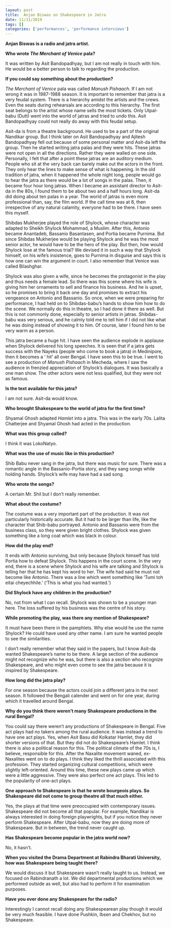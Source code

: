 ```yaml
---
layout: post
title:  Anjan Biswas on Shakespeare in Jatra
date: 11/11/2019
tags: []
categories: ['performances', 'performance interviews']
---
```


**Anjan Biswas is a radio and jatra artist.**

**Who wrote _The Merchant of Venice_ pala?**

It was written by Asit Bandopadhyay, but I am not really in touch with him. He would be a better person to talk to regarding the production.

**If you could say something about the production?**

*The Merchant of Venice* pala was called *Manush Pishaach*. If I am not wrong it was in 1987-1988 season. It is important to remember that jatra is a very feudal system. There is a hierarchy amidst the artists and the crews. Even the seats during rehearsals are according to this hierarchy. The first seat belongs to the artist whose name sells the most tickets. Only Utpal-babu (Dutt) went into the world of jatras and tried to undo this. Asit Bandopadhyay could not really do away with this feudal setup.

Asit-da is from a theatre background. He used to be a part of the original Nandikar group. But I think later on Asit Bandopadhyay and Ajitesh Bandopadhyay fell out because of some personal matter and Asit-da left the group. Then he started writing jatra palas and they were hits. These jatras were not open in all the directions. Rather they were walled on one side. Personally, I felt that after a point these jatras are an auditory medium. People who sit at the very back can barely make out the actors in the front. They only hear the lines to make sense of what is happening. In the old tradition of jatra, when it happened the whole night long, people would go to hear the jatra as there would be a lot of songs in the palas. Then, it became four hour long jatras. When I became an assistant director to Asit-da in the 80s, I found them to be about two and a half hours long. Asit-da did doing about ten palas in a year. The world of jatras is even more professional than, say, the film world. If the call time was at 8, then irrespective of any natural calamity, everyone had to be there. I have seen this myself.

Shibdas Mukherjee played the role of Shylock, whose character was adapted to Sheikh Shylock Mohammad, a Muslim. After this, Antonio became Anantadeb, Bassanio Basantasen, and Portia became Purnima. But since Shibdas Mukherjee would be playing Shylock and he was the most senior actor, he would have to be the hero of the play. But then, how would Shylock lose at the famous trial? We devised it in such a way that Shylock himself, on his wife’s insistence, goes to Purnima in disguise and says this is how one can win the argument in court. I also remember that Venice was called Bilashghar.

Shylock was also given a wife, since he becomes the protagonist in the play and thus needs a female lead. So there was this scene where his wife is giving him her ornaments to sell and finance his business. And he is upset, so he promises to bring it back one day and promises to extract his vengeance on Antonio and Bassanio. So once, when we were preparing for performance, I had held on to Shibdas-babu’s hands to show him how to do the scene. We normally do this in theatre, so I had done it there as well. But this is not commonly done, especially to senior artists in jatras. Shibdas-babu was very serious, and he calmly told me to tell him if I did not like what he was doing instead of showing it to him. Of course, later I found him to be very warm as a person.

This jatra became a huge hit. I have seen the audience explode in applause when Shylock delivered his long speeches. It is seen that if a jatra gets success with the Nayeks (people who come to book a jatra) in Medinipore, then it becomes a ‘ hit’ all over Bengal. I have seen this to be true. I went to see a production of *Manush Pishaach* in Mecheda, where I saw the audience in frenzied appreciation of Shylock’s dialogues. It was basically a one man show. The other actors were not less qualified, but they were not as famous.

**Is the text available for this jatra?**

I am not sure. Asit-da would know.

**Who brought Shakespeare to the world of jatra for the first time?**

Shyamal Ghosh adapted *Hamlet* into a jatra. This was in the early 70s. Lalita Chatterjee and Shyamal Ghosh had acted in the production.

**What was this group called?**

I think it was LokoNatyo.

**What was the use of music like in this production?**

Shib Babu never sang in the jatra, but there was music for sure. There was a romantic angle in the Bassanio-Portia story, and they sang songs while holding hands. Shylock’s wife may have had a sad song.

**Who wrote the songs?**

A certain Mr. Shil but I don’t really remember.

**What about the costume?**

The costume was a very important part of the production. It was not particularly historically accurate. But it had to be larger than life, like the character that Shib-babu portrayed. Antonio and Bassanio were from the business class, so they were given bright clothes. Shylock was given something like a long coat which was black in colour.

**How did the play end?**

It ends with Antonio surviving, but only because Shylock himself has told Portia how to defeat Shylock. This happens in the court scene. In the very end, there is a scene where Shylock and his wife are talking and Shylock is telling her that he has kept his word to her. The wife had said he must not become like Antonio. There was a line which went something like ‘Tumi toh eitai cheyechhile.’ (‘This is what you had wanted.’)

**Did Shylock have any children in the production?**

No, not from what I can recall. Shylock was shown to be a younger man here. The loss suffered by his business was the centre of his story.

**While promoting the play, was there any mention of Shakespeare?**

It must have been there in the pamphlets. Why else would he use the name Shylock? He could have used any other name. I am sure he wanted people to see the similarities.

I don’t really remember what they said in the papers, but I know Asit-da wanted Shakespeare’s name to be there. A large section of the audience might not recognize who he was, but there is also a section who recognize Shakespeare, and who might even come to see the jatra because it is inspired by Shakespeare.

**How long did the jatra play?**

For one season because the actors could join a different jatra in the next season. It followed the Bengali calender and went on for one year, during which it travelled around Bengal.

**Why do you think there weren’t many Shakespeare productions in the rural Bengal?**

You could say there weren’t any productions of Shakespeare in Bengal. Five act plays had no takers among the rural audience. It was instead a trend to have one act plays. Yes, when Asit Basu did Kolkatar Hamlet, they did shorter versions of that. But they did not do Shakespeare’s Hamlet. I think there is also a political reason for this. The political climate of the 70s is, I believe, responsible for this. After the Naxalite movement waned, ex-Naxalites went on to do plays. I think they liked the thrill associated with this profession. They started organizing cultural competitions, which were slightly left-oriented. Around this time, these new plays came up which were a little aggressive. They were also perfect one act plays. This led to the popularity of one-act plays.

**One approach to Shakespeare is that he wrote bourgeois plays. So Shakespeare did not come to group theatre all that much either.** 

Yes, the plays at that time were preoccupied with contemporary issues. Shakespeare did not become all that popular. For example, Nandikar is always interested in doing foreign playwrights, but if you notice they never perform Shakespeare. After Utpal-babu, now they are doing more of Shakespeare. But in between, the trend never caught up.

**Has Shakespeare become popular in the jatra world now?**

No, it hasn’t.

**When you visited the Drama Department at Rabindra Bharati University, how was Shakespeare being taught there?**

We would discuss it but Shakespeare wasn’t really taught to us. Instead, we focused on Rabindranath a lot. We did departmental productions which we performed outside as well, but also had to perform it for examination purposes.

**Have you ever done any Shakespeare for the radio?**

Interestingly I cannot recall doing any Shakespearean play though it would be very much feasible. I have done Pushkin, Ibsen and Chekhov, but no Shakespeare.
